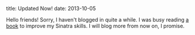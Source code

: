 title: Updated Now!
date: 2013-10-05

Hello friends! Sorry, I haven't blogged in quite a while. I was busy reading [a book](http://oreilly.com/catalog/0636920019664/) to improve my Sinatra skills. I will blog more from now on, I promise.